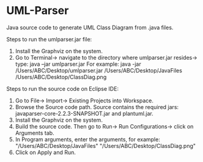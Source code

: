 # UML-Parser
Java source code to generate UML Class Diagram from .java files.

Steps to run the umlparser.jar file:
1. Install the Graphviz on the system.
2. Go to Terminal-> navigate to the directory where umlparser.jar resides-> type: java –jar umlparser.jar <source> <destination>
For example:
java -jar /Users/ABC/Desktop/umlparser.jar /Users/ABC/Desktop/JavaFiles /Users/ABC/Desktop/ClassDiag.png


Steps to run the source code on Eclipse IDE:
1. Go to File-> Import-> Existing Projects into Workspace.
2. Browse the Source code path. Source contains the required jars:
javaparser-core-2.2.3-SNAPSHOT.jar and plantuml.jar.
3. Install the Graphviz on the system.
4. Build the source code. Then go to Run-> Run Configurations-> click on Arguments tab.
5. In Program arguments, enter the arguments, for example: "/Users/ABC/Desktop/JavaFiles" "/Users/ABC/Desktop/ClassDiag.png"
6. Click on Apply and Run.
